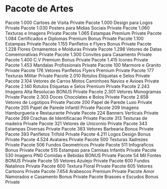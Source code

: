 # Pacote de Artes

Pacote 1.000 Cartoes de Visita Private
Pacote 1.000 Design para Logos Private
Pacote 1.030 Posters para Midias Sociais Private
Pacote 1.060 Texturas e Imagens Private
Pacote 1.065 Estampas Premium Private
Pacote 1.084 Certificados e Diplomas Premium Bonus Private
Pacote 1.100 Estampas Private
Pacote 1.155 Panfletos e Flyers Bonus Private
Pacote 1.228 Flores Ornamentos e Molduras Private
Pacote 1.298 Vetores de Datas Comemorativas Private
Pacote 1.300 Convites para Casamento Private
Pacote 1.400 C.V Premium Bonus Private
Pacote 1.415 Icones Private
Pacote 1.453 Mandalas Profissionais Private
Pacote 100 Marmore e Granito Private
Pacote 176 Vetores Panfletos Flyers Premium Private
Pacote 177 Texturas Militar Private
Pacote 2.010 Rotulos Etiquetas e Selos Private
Pacote 2.104 Vetores de Carros Motos Caminhoes Navios e Avioes Private
Pacote 2.140 Rotulos Etiquetas e Selos Premium Private
Pacote 2.243 Imagens Alta Resolucao BONUS Private
Pacote 2.301 Vetores Monogramas Private
Pacote 2.303 Doces Chocolates e Bolos Private
Pacote 2.658 Vetores de Logotipos Private
Pacote 200 Papel de Parede Luxo Private
Pacote 205 Papel de Parede Infantil Private
Pacote 209 Imagens Hamburgueria e Restaurante Private
Pacote 224 Banners Verticais Private
Pacote 269 Crachas de Identificacao Private
Pacote 313 Texturas de madeira Private
Pacote 321 Vetores de Unicornio Private
Pacote 343 Estampas Diversas Private
Pacote 383 Vetores Barbearia Bonus Private
Pacote 393 Panfletos Trifold Private
Pacote 4.211 Logos Design Bonus Private
Pacote 4.524 Avatares Private
Pacote 500 Texturas Xadrezes Private
Pacote 506 Fundos Geometricos Private
Pacote 511 Infograficos Bonus Private
Pacote 515 Estampas para Camisas Infantis Private
Pacote 530 Imagens PNG Comidas e Bebidas BONUS Private
Pacote 54 Mil Fontes BONUS Private
Pacote 55 Vetores Azulejo Private
Pacote 600 Fundos Natalinos Private
Pacote 600 Textura Floral Private
Pacote 605 Vetores Cartoons Private
Pacote 7.654 Arabescos Premium Private
Pacote Amor Namorados e Casamento Bonus Private
Pacote Brasoes e Escudos Bonus Private

